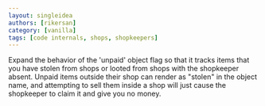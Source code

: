 ```yaml
---
layout: singleidea
authors: [rikersan]
category: [vanilla]
tags: [code internals, shops, shopkeepers]
---
```

Expand the behavior of the 'unpaid' object flag so that it tracks items that you have stolen from shops or looted from shops with the shopkeeper absent. Unpaid items outside their shop can render as "stolen" in the object name, and attempting to sell them inside a shop will just cause the shopkeeper to claim it and give you no money.
